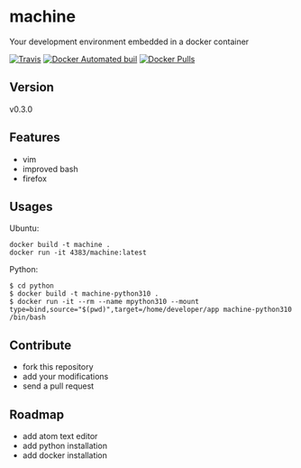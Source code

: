 # machine
Your development environment embedded in a docker container

[![Travis](https://img.shields.io/travis/4383/machine.svg)]()
[![Docker Automated buil](https://img.shields.io/docker/automated/4383/machine.svg)]()
[![Docker Pulls](https://img.shields.io/docker/pulls/4383/machine.svg)]()

## Version
v0.3.0

## Features
- vim
- improved bash
- firefox

## Usages

Ubuntu:
```shell
docker build -t machine .
docker run -it 4383/machine:latest
```

Python:

```shell
$ cd python
$ docker build -t machine-python310 .
$ docker run -it --rm --name mpython310 --mount type=bind,source="$(pwd)",target=/home/developer/app machine-python310 /bin/bash
```
## Contribute
- fork this repository
- add your modifications
- send a pull request

## Roadmap
- add atom text editor
- add python installation
- add docker installation
